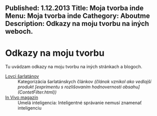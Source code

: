 Published: 1.12.2013
Title: Moja tvorba inde
Menu: Moja tvorba inde
Cathegory: Aboutme
Description: Odkazy na moju tvorbu na iných weboch.
---
# Odkazy na moju tvorbu
Tu uvádzam odkazy na moju tvorbu na iných stránkach a blogoch.

<dl class="dl-horizontal">
    <dt><a href="http://www.lovcisarlatanov.sk/kategorizacia-sarlatanskych-clankov/" target="_blank">Lovci šarlatánov</a></dt>
    <dd>
        Kategorizácia šarlatánskych článkov
        <i>(článok vznikol ako vedlajší produkt [exprimentu s rozlišovaním hodnovernosti obsahu](ContetFilter.html))</i>
    </dd>
    <dt><a href="http://invivomagazin.sk/umela-inteligencia-inteligentne-spravanie-nemusi-znamenat-inteligenciu_255.html" target="_blank">In Vivo magazín</a></dt>
    <dd>Umelá inteligencia: Inteligentné správanie nemusí znamenať inteligenciu</dd>
</dl>